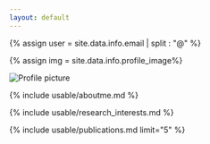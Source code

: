 ```yaml
---
layout: default
---
```



{% assign user = site.data.info.email | split : "@" %}
<!--
{% assign img = 'assets/images/' | append : 'unknown' | append : '.png' %}
-->
{% assign img =  site.data.info.profile_image%}

<img id="profile-picture" class="profile-picture" src="{{img}}" alt="Profile picture">

{% include usable/aboutme.md %}

{% include usable/research_interests.md %}


{% include usable/publications.md limit="5" %}


